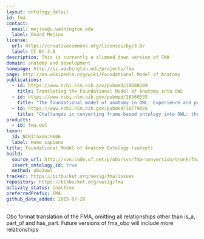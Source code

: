 ```yaml
---
layout: ontology_detail
id: fma
contact:
  email: mejino@u.washington.edu
  label: Onard Mejino
license:
  url: https://creativecommons.org/licenses/by/3.0/
  label: CC BY 3.0
description: This is currently a slimmed down version of FMA
domain: anatomy and development
homepage: http://si.washington.edu/projects/fma
page: http://en.wikipedia.org/wiki/Foundational_Model_of_Anatomy
publications:
  - id: https://www.ncbi.nlm.nih.gov/pubmed/18688289
    title: Translating the Foundational Model of Anatomy into OWL
  - id: https://www.ncbi.nlm.nih.gov/pubmed/18360535
    title: "The foundational model of anatomy in OWL: Experience and perspectives"
  - id: https://www.ncbi.nlm.nih.gov/pubmed/16779026
    title: "Challenges in converting frame-based ontology into OWL: the Foundational Model of Anatomy case-study"
products:
  - id: fma.owl
taxon:
  id: NCBITaxon:9606
  label: Homo sapiens
title: Foundational Model of Anatomy Ontology (subset)
build:
  source_url: http://svn.code.sf.net/p/obo/svn/fma-conversion/trunk/fma2_obo.obo
  insert_ontology_id: true
  method: obo2owl
tracker: https://bitbucket.org/uwsig/fma/issues
repository: https://bitbucket.org/uwsig/fma
activity_status: inactive
preferredPrefix: FMA
github_date_added: 2015-07-28
---
```


Obo format translation of the FMA, omitting all relationships other than is_a, part_of and has_part. Future versions of fma_obo will include more relationships
